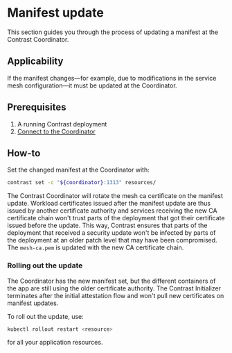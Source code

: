 # Manifest update

This section guides you through the process of updating a manifest at the
Contrast Coordinator.

## Applicability

If the manifest changes—for example, due to modifications in the service mesh
configuration—it must be updated at the Coordinator.

## Prerequisites

1. A running Contrast deployment
2. [Connect to the Coordinator](./workload-deployment/set-manifest.md#connect-to-the-contrast-coordinator)

## How-to

Set the changed manifest at the Coordinator with:

```sh
contrast set -c "${coordinator}:1313" resources/
```

The Contrast Coordinator will rotate the mesh ca certificate on the manifest
update. Workload certificates issued after the manifest update are thus issued
by another certificate authority and services receiving the new CA certificate
chain won't trust parts of the deployment that got their certificate issued
before the update. This way, Contrast ensures that parts of the deployment that
received a security update won't be infected by parts of the deployment at an
older patch level that may have been compromised. The `mesh-ca.pem` is updated
with the new CA certificate chain.

### Rolling out the update

The Coordinator has the new manifest set, but the different containers of the
app are still using the older certificate authority. The Contrast Initializer
terminates after the initial attestation flow and won't pull new certificates on
manifest updates.

To roll out the update, use:

```sh
kubectl rollout restart <resource>
```

for all your application resources.
